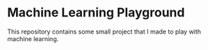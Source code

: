 # Machine Learning Playground

This repository contains some small project that I made to play with machine learning.

